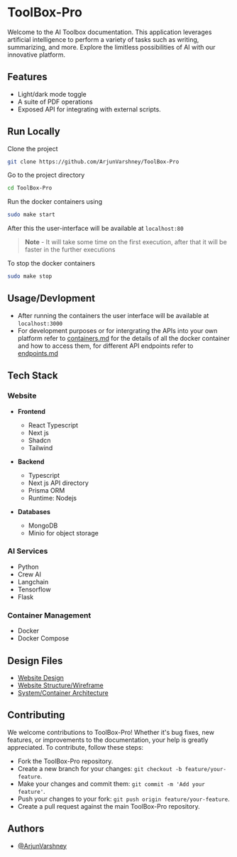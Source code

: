 # ToolBox-Pro

Welcome to the AI Toolbox documentation. This application leverages artificial intelligence to perform a variety of tasks such as writing, summarizing, and more. Explore the limitless possibilities of AI with our innovative platform.

## Features

-  Light/dark mode toggle
-  A suite of PDF operations
-  Exposed API for integrating with external scripts.

## Run Locally

Clone the project

```bash
git clone https://github.com/ArjunVarshney/ToolBox-Pro
```

Go to the project directory

```bash
cd ToolBox-Pro
```

Run the docker containers using

```bash
sudo make start
```

After this the user-interface will be available at `localhost:80`

> **Note** - It will take some time on the first execution, after that it will be faster in the further executions

To stop the docker containers

```sh
sudo make stop
```

## Usage/Devlopment

-  After running the containers the user interface will be available at `localhost:3000`
-  For development purposes or for intergrating the APIs into your own platform refer to [containers.md](containers.md) for the details of all the docker container and how to access them, for different API endpoints refer to [endpoints.md](endpoints.md)

## Tech Stack

### Website

-  **Frontend**

   -  React Typescript
   -  Next js
   -  Shadcn
   -  Tailwind

-  **Backend**

   -  Typescript
   -  Next js API directory
   -  Prisma ORM
   -  Runtime: Nodejs

-  **Databases**
   -  MongoDB
   -  Minio for object storage

### AI Services

-  Python
-  Crew AI
-  Langchain
-  Tensorflow
-  Flask

### Container Management

-  Docker
-  Docker Compose

## Design Files

-  [Website Design](https://www.figma.com/design/1hm45NVNMcuKniUwSHISCV/Website-design?t=ndumJaSboTAXFyfU-1)
-  [Website Structure/Wireframe](https://www.figma.com/board/xvXAsd96d45asun7f8uck1/Website-structure?t=ndumJaSboTAXFyfU-1)
-  [System/Container Architecture](https://www.figma.com/board/uA8KmhESL016Et3Tunqyg2/Container-Architecture?t=ndumJaSboTAXFyfU-1)

## Contributing

We welcome contributions to ToolBox-Pro! Whether it's bug fixes, new features, or improvements to the documentation, your help is greatly appreciated. To contribute, follow these steps:

-  Fork the ToolBox-Pro repository.
-  Create a new branch for your changes: `git checkout -b feature/your-feature`.
-  Make your changes and commit them: `git commit -m 'Add your feature'`.
-  Push your changes to your fork: `git push origin feature/your-feature`.
-  Create a pull request against the main ToolBox-Pro repository.

## Authors

-  [@ArjunVarshney](https://github.com/ArjunVarshney)
